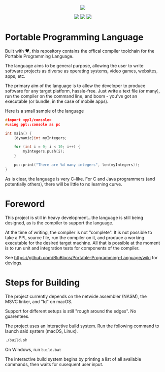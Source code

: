 

<div>
  <p align="center">
    <img src="https://user-images.githubusercontent.com/38915815/155840268-844e6655-2554-4ac0-bacb-4d789f980b58.png" />
   

  </p>
  <p align="center">
    <img src="https://github.com/BluBloos/Portable-Programming-Language/workflows/macOS%20build/badge.svg"></img>
    <img src="https://github.com/BluBloos/Portable-Programming-Language/workflows/Ubuntu%20build/badge.svg"></img>
    <img src="https://github.com/BluBloos/Portable-Programming-Language/workflows/Windows%20build/badge.svg"></img>
  </p>
</div>


# Portable Programming Language

Built with ❤️, this repository contains the offical compiler toolchain for the Portable Programming Language. 

The language aims to be general purpose, allowing the user to write software projects as diverse as operating systems, video games, websites, apps, etc. 

The primary aim of the language is to allow the developer to produce software for any target platform, hassle-free. Just write a text file (or many), run the compiler on the command line, and boom - you've got an executable (or bundle, in the case of mobile apps).

Here is a small sample of the language

```c
#import <ppl/console>
#using ppl::console as pc

int main() {
    [dynamic]int myIntegers;

    for (int i = 0; i < 10; i++) {
        myIntegers.push(i);
    }

    pc::print("There are %d many integers", len(myIntegers));
}
```

As is clear, the language is very C-like. For C and Java programmers (and potentially others), there will be little to no learning curve.

# Foreword

This project is still in heavy development...the language is still being designed, as is the compiler to support the language. 

At the time of writing, the compiler is not "complete". It is not possible to take a PPL source file, run the compiler on it, and produce a working executable for the desired target machine. All that is possible at the moment is to run unit and integration tests for components of the compiler. 

See https://github.com/BluBloos/Portable-Programming-Language/wiki for devlogs.

# Steps for Building

The project currently depends on the netwide assembler (NASM), the MSVC linker, and "ld" on macOS.

Support for different setups is still "rough around the edges". No guarentees.

The project uses an interactive build system. Run the following command to launch said system (macOS, Linux).

```bash
./build.sh
```

On Windows, run ```build.bat```


The interactive build system begins by printing a list of all available commands, then waits for susequent user input.
